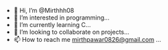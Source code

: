 - 👋 Hi, I’m @Mirthhh08
- 👀 I’m interested in programming...
- 🌱 I’m currently learning C...
- 💞️ I’m looking to collaborate on projects...
- 📫 How to reach me mirthpawar0826@gmail.com ...

<!---
Mirthhh08/Mirthhh08 is a ✨ special ✨ repository because its `README.md` (this file) appears on your GitHub profile.
You can click the Preview link to take a look at your changes.
--->
